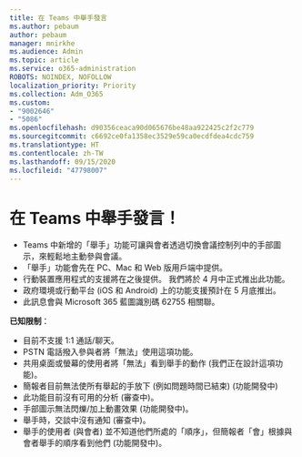 ```yaml
---
title: 在 Teams 中舉手發言
ms.author: pebaum
author: pebaum
manager: mnirkhe
ms.audience: Admin
ms.topic: article
ms.service: o365-administration
ROBOTS: NOINDEX, NOFOLLOW
localization_priority: Priority
ms.collection: Adm_O365
ms.custom:
- "9002646"
- "5086"
ms.openlocfilehash: d90356ceaca90d065676be48aa922425c2f2c779
ms.sourcegitcommit: c6692ce0fa1358ec3529e59ca0ecdfdea4cdc759
ms.translationtype: HT
ms.contentlocale: zh-TW
ms.lasthandoff: 09/15/2020
ms.locfileid: "47798007"
---
```

# <a name="raise-your-hand-in-teams"></a>在 Teams 中舉手發言！

- Teams 中新增的「舉手」功能可讓與會者透過切換會議控制列中的手部圖示，來輕鬆地主動參與會議。
- 「舉手」功能會先在 PC、Mac 和 Web 版用戶端中提供。
- 行動裝置應用程式的支援將在之後提供。 我們將於 4 月中正式推出此功能。
- 政府環境或行動平台 (iOS 和 Android) 上的功能支援預計在 5 月底推出。
- 此訊息會與 Microsoft 365 藍圖識別碼 62755 相關聯。

**已知限制**：

- 目前不支援 1:1 通話/聊天。
- PSTN 電話撥入參與者將「無法」使用這項功能。
- 共用桌面或螢幕的使用者將「無法」看到舉手的動作 (我們正在設計這項功能)。
- 簡報者目前無法使所有舉起的手放下 (例如問題時間已結束) (功能開發中)
- 此功能目前沒有可用的分析 (審查中)。
- 手部圖示無法閃爍/加上動畫效果 (功能開發中)。
- 舉手時，交談中沒有通知 (審查中)。
- 舉手的使用者 (與會者) 並不知道他們所處的「順序」，但簡報者「會」根據與會者舉手的順序看到他們 (功能開發中)。
